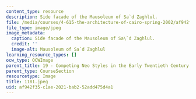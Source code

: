 ```yaml
---
content_type: resource
description: Side facade of the Mausoleum of Sa`d Zaghlul.
file: /media/courses/4-615-the-architecture-of-cairo-spring-2002/af942f35c1ae2021bab252add475d4a1_1181.jpeg
file_type: image/jpeg
image_metadata:
  caption: Side facade of the Mausoleum of Sa\`d Zaghlul.
  credit: ''
  image-alt: Mausoleum of Sa`d Zaghlul
learning_resource_types: []
ocw_type: OCWImage
parent_title: 19 - Competing Neo Styles in the Early Twentieth Century
parent_type: CourseSection
resourcetype: Image
title: 1181.jpeg
uid: af942f35-c1ae-2021-bab2-52add475d4a1
---
```

